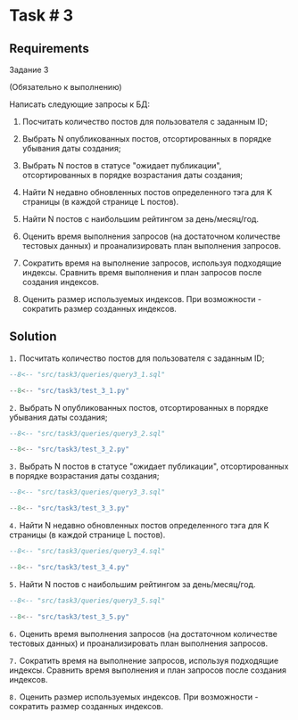 # Task # 3
## Requirements
Задание 3

(Обязательно к выполнению)

Написать следующие запросы к БД:

1. Посчитать количество постов для пользователя с заданным ID;

2. Выбрать N опубликованных постов, отсортированных в порядке убывания даты создания;
3. Выбрать N постов в статусе "ожидает публикации", отсортированных в порядке возрастания даты создания;
4. Найти N недавно обновленных постов определенного тэга для K страницы (в каждой странице L постов).
5. Найти N постов с наибольшим рейтингом за день/месяц/год.

6. Оценить время выполнения запросов (на достаточном количестве тестовых данных) и проанализировать план выполнения запросов.
7. Сократить время на выполнение запросов, используя подходящие индексы. Сравнить время выполнения и план запросов после создания индексов.
8. Оценить размер используемых индексов. При возможности - сократить размер созданных индексов.

## Solution

`1.` Посчитать количество постов для пользователя с заданным ID;

```sql
--8<-- "src/task3/queries/query3_1.sql"
```

```py
--8<-- "src/task3/test_3_1.py"
```

`2.` Выбрать N опубликованных постов, отсортированных в порядке убывания даты создания;

```sql
--8<-- "src/task3/queries/query3_2.sql"
```

```py
--8<-- "src/task3/test_3_2.py"
```

`3.` Выбрать N постов в статусе "ожидает публикации", отсортированных в порядке возрастания даты создания;

```sql
--8<-- "src/task3/queries/query3_3.sql"
```

```py
--8<-- "src/task3/test_3_3.py"
```

`4.` Найти N недавно обновленных постов определенного тэга для K страницы (в каждой странице L постов).

```sql
--8<-- "src/task3/queries/query3_4.sql"
```

```py
--8<-- "src/task3/test_3_4.py"
```

`5.` Найти N постов с наибольшим рейтингом за день/месяц/год.

```sql
--8<-- "src/task3/queries/query3_5.sql"
```

```py
--8<-- "src/task3/test_3_5.py"
```

`6.` Оценить время выполнения запросов (на достаточном количестве тестовых данных) и проанализировать план выполнения запросов.

`7.` Сократить время на выполнение запросов, используя подходящие индексы. Сравнить время выполнения и план запросов после создания индексов.

`8.` Оценить размер используемых индексов. При возможности - сократить размер созданных индексов.